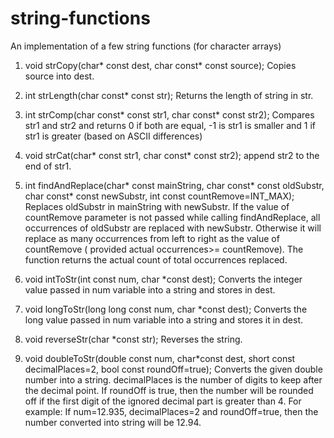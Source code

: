 # string-functions
An implementation of a few string functions (for character arrays)

1. void strCopy(char* const dest, char const* const source); Copies source into dest.

2. int strLength(char const* const str); Returns the length of string in str.

3. int strComp(char const* const str1, char const* const str2);  Compares str1 and str2 and returns 0 if both are equal, -1 is str1 is smaller and 1 if str1 is greater (based on ASCII differences)

4. void strCat(char* const str1, char const* const str2); append str2 to the end of str1.

5. int findAndReplace(char* const mainString, char const* const oldSubstr, char const* const newSubstr, int const countRemove=INT_MAX);  Replaces oldSubstr in mainString with newSubstr. If the value of countRemove parameter is not passed while calling findAndReplace, all occurrences of oldSubstr are replaced with newSubstr. Otherwise it will replace as many occurrences from left to right as the value of countRemove ( provided actual occurrences>= countRemove). The function returns the actual count of total occurrences replaced.

6. void intToStr(int const num, char *const dest); Converts the integer value passed in num variable into a string and stores in dest.

7. void longToStr(long long const num, char *const dest); Converts the long value passed in num variable into a string and stores it in dest.

8. void reverseStr(char *const str); Reverses the string.

9. void doubleToStr(double const num, char*const dest, short const decimalPlaces=2, bool const roundOff=true); Converts the given double number into a string. decimalPlaces is the number of digits to keep after the decimal point. If roundOff is true, then the number will be rounded off if the first digit of the ignored decimal part is greater than 4. For example: If num=12.935, decimalPlaces=2 and roundOff=true, then the number converted into string will be 12.94.
